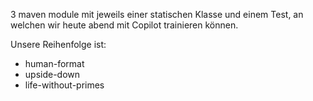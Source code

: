 3 maven module mit jeweils einer statischen Klasse und einem Test, an welchen wir heute abend mit Copilot trainieren können. 

Unsere Reihenfolge ist:
- human-format
- upside-down
- life-without-primes